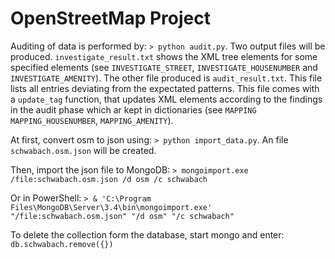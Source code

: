 # OpenStreetMap Project

Auditing of data is performed by: `> python audit.py`. Two output files will be produced. `investigate_result.txt` shows the XML tree elements for some specified elements (see `INVESTIGATE_STREET`, `INVESTIGATE_HOUSENUMBER` and `INVESTIGATE_AMENITY`). The other file produced is `audit_result.txt`. This file lists all entries deviating from the expectated patterns. This file comes with a `update_tag` function, that updates XML elements according to the findings in the audit phase which ar kept in dictionaries (see `MAPPING` `MAPPING_HOUSENUMBER`, `MAPPING_AMENITY`).

At first, convert osm to json using:
`> python import_data.py`. An file `schwabach.osm.json` will be created.

Then, import the json file to MongoDB:
`> mongoimport.exe /file:schwabach.osm.json /d osm /c schwabach`

Or in PowerShell:
`> & 'C:\Program Files\MongoDB\Server\3.4\bin\mongoimport.exe' "/file:schwabach.osm.json" "/d osm" "/c schwabach"`

To delete the collection form the database, start mongo and enter:
`db.schwabach.remove({})`
